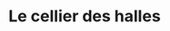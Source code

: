---
title: "Le cellier des halles"
url: /sainte-adresse/le-cellier-des-halles/
shop: Gemüse & Obst
---
